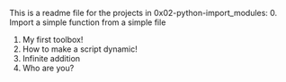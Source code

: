 This is a readme file for the projects in 0x02-python-import_modules:
0. Import a simple function from a simple file
1. My first toolbox!
2. How to make a script dynamic!
3. Infinite addition
4. Who are you?

